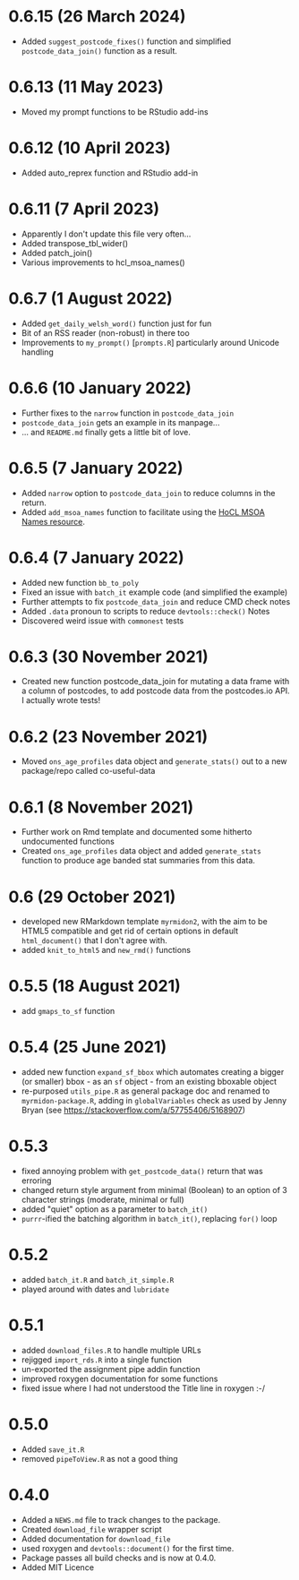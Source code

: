 # 0.6.15 (26 March 2024)

* Added `suggest_postcode_fixes()` function and simplified `postcode_data_join()` function as a result.

# 0.6.13 (11 May 2023)

* Moved my prompt functions to be RStudio add-ins

# 0.6.12 (10 April 2023)

* Added auto_reprex function and RStudio add-in

# 0.6.11 (7 April 2023)

* Apparently I don't update this file very often...
* Added transpose_tbl_wider()
* Added patch_join()
* Various improvements to hcl_msoa_names()

# 0.6.7 (1 August 2022)

* Added `get_daily_welsh_word()` function just for fun
* Bit of an RSS reader (non-robust) in there too
* Improvements to `my_prompt()` [`prompts.R`] particularly around Unicode handling

# 0.6.6 (10 January 2022)

* Further fixes to the `narrow` function in `postcode_data_join`
* `postcode_data_join` gets an example in its manpage...
* ... and `README.md` finally gets a little bit of love.

# 0.6.5 (7 January 2022)

* Added `narrow` option to `postcode_data_join` to reduce columns in the return.
* Added `add_msoa_names` function to facilitate using the [HoCL MSOA Names resource](https://houseofcommonslibrary.github.io/msoanames/).

# 0.6.4 (7 January 2022)

* Added new function `bb_to_poly`
* Fixed an issue with `batch_it` example code (and simplified the example)
* Further attempts to fix `postcode_data_join` and reduce CMD check notes
* Added `.data` pronoun to scripts to reduce `devtools::check()` Notes
* Discovered weird issue with `commonest` tests

# 0.6.3 (30 November 2021)

* Created new function postcode_data_join for mutating a data frame with a column of postcodes, to add postcode data from the postcodes.io API. I actually wrote tests!

# 0.6.2 (23 November 2021)

* Moved `ons_age_profiles` data object and `generate_stats()` out to a new package/repo called co-useful-data

# 0.6.1 (8 November 2021)

* Further work on Rmd template and documented some hitherto undocumented functions
* Created `ons_age_profiles` data object and added `generate_stats` function to produce age banded stat summaries from this data.

# 0.6 (29 October 2021)

* developed new RMarkdown template `myrmidon2`, with the aim to be HTML5 compatible and get rid of certain options in default `html_document()` that I don't agree with.
* added `knit_to_html5` and `new_rmd()` functions

# 0.5.5 (18 August 2021)

* add `gmaps_to_sf` function

# 0.5.4 (25 June 2021)

* added new function `expand_sf_bbox` which automates creating a bigger (or smaller) bbox - as an `sf` object - from an existing bboxable object
* re-purposed `utils_pipe.R` as general package doc and renamed to `myrmidon-package.R`, adding in `globalVariables` check as used by Jenny Bryan (see https://stackoverflow.com/a/57755406/5168907)

# 0.5.3

* fixed annoying problem with `get_postcode_data()` return that was erroring
* changed return style argument from minimal (Boolean) to an option of 3 character strings (moderate, minimal or full)
* added "quiet" option as a parameter to `batch_it()`
* `purrr`-ified the batching algorithm in `batch_it()`, replacing `for()` loop

# 0.5.2

* added `batch_it.R` and `batch_it_simple.R`
* played around with dates and `lubridate`

# 0.5.1

* added `download_files.R` to handle multiple URLs
* rejigged `import_rds.R` into a single function
* un-exported the assignment pipe addin function
* improved roxygen documentation for some functions
* fixed issue where I had not understood the Title line in roxygen :-/

# 0.5.0

* Added `save_it.R`
* removed `pipeToView.R` as not a good thing

# 0.4.0

* Added a `NEWS.md` file to track changes to the package.
* Created `download_file` wrapper script
* Added documentation for `download_file`
* used roxygen and `devtools::document()` for the first time.
* Package passes all build checks and is now at 0.4.0.
* Added MIT Licence
